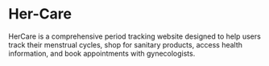 # Her-Care
HerCare is a comprehensive period tracking website designed to help users track their menstrual cycles, shop for sanitary products, access health information, and book appointments with gynecologists.

